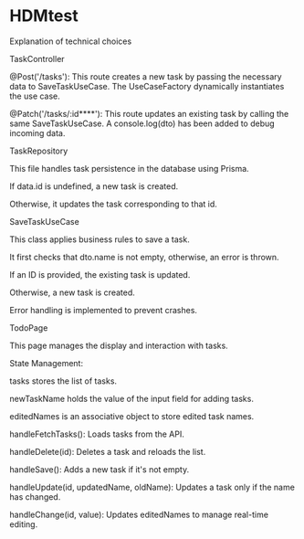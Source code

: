 # HDMtest
Explanation of technical choices

TaskController

@Post('/tasks'): This route creates a new task by passing the necessary data to SaveTaskUseCase. The UseCaseFactory dynamically instantiates the use case.

@Patch('/tasks/:id****'): This route updates an existing task by calling the same SaveTaskUseCase. A console.log(dto) has been added to debug incoming data.

TaskRepository

This file handles task persistence in the database using Prisma.

If data.id is undefined, a new task is created.

Otherwise, it updates the task corresponding to that id.

SaveTaskUseCase

This class applies business rules to save a task.

It first checks that dto.name is not empty, otherwise, an error is thrown.

If an ID is provided, the existing task is updated.

Otherwise, a new task is created.

Error handling is implemented to prevent crashes.

TodoPage

This page manages the display and interaction with tasks.

State Management:

tasks stores the list of tasks.

newTaskName holds the value of the input field for adding tasks.

editedNames is an associative object to store edited task names.

handleFetchTasks(): Loads tasks from the API.

handleDelete(id): Deletes a task and reloads the list.

handleSave(): Adds a new task if it's not empty.

handleUpdate(id, updatedName, oldName): Updates a task only if the name has changed.

handleChange(id, value): Updates editedNames to manage real-time editing.


